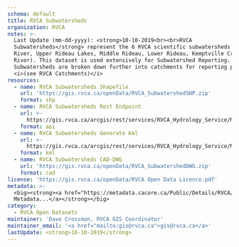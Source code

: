 ```yaml
---
schema: default
title: RVCA Subwatersheds
organization: RVCA
notes: >-
  Last Update (mm-dd-yyyy): <strong>10-10-2019<br><br>RVCA
  Subwatersheds</strong> represent the 6 RVCA scientific subwatersheds (Tay
  River, Upper Rideau Lakes, Middle Rideau, Lower Rideau, Kemptville Creek, Jock
  River). This dataset is used extensively for Subwatershed Reporting. The RVCA
  Subwatersheds are broken down further into catchments for reporting purposes
  <i>(see RVCA Catchments)</i>
resources:
  - name: RVCA Subwatersheds Shapefile
    url: 'https://gis.rvca.ca/openData/RVCA_SubwatershedSHP.zip'
    format: shp
  - name: RVCA Subwatersheds Rest Endpoint
    url: >-
      https://gis.rvca.ca/arcgis/rest/services/RVCA_Hydrology_Service/MapServer/4
    format: api
  - name: RVCA Subwatersheds Generate Kml
    url: >-
      https://gis.rvca.ca/arcgis/rest/services/RVCA_Hydrology_Service/MapServer/generateKml
    format: kml
  - name: RVCA Subwatersheds CAD-DWG
    url: 'https://gis.rvca.ca/openData/RVCA_SubwatershedDWG.zip'
    format: cad
license: 'https://gis.rvca.ca/openData/RVCA Open Data Licence.pdf'
metadata: >-
  <big><strong><a href="https://metadata.cacore.ca/Public/Details/RVCA/id=842">View
  Metadata...</a></strong></big>
category:
  - RVCA Open Datasets
maintainer: 'Dave Crossman, RVCA GIS Coordinator'
maintainer_email: '<a href="mailto:gis@rvca.ca">gis@rvca.ca</a>'
lastUpdate: <strong>10-10-2019</strong>
---
```

